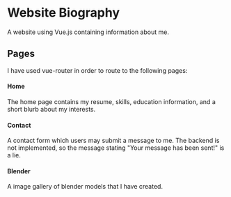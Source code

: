 # Website Biography
A website using Vue.js containing information about me.

## Pages
I have used vue-router in order to route to the following pages:

#### Home
The home page contains my resume, skills, education information, and a short blurb about my interests.

#### Contact
A contact form which users may submit a message to me. The backend is not implemented, so the message stating "Your message has been sent!" is a lie.

#### Blender
A image gallery of blender models that I have created.
